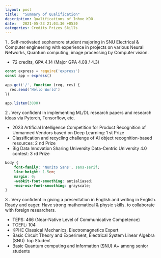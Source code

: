 ```yaml
---
layout: post
title:  "Summary of Qualification"
description: Qualifications of Inhoe KOO.
date:   2021-05-23 21:03:36 +0530
categories: Credits Prizes Skills
---
```

1 . Self-motivated sophomore student majoring in SNU Electrical & Computer engineering
with experience in projects on various Neural Networks, Quantum computing, image
processing by Computer vision.
- 72 credits, GPA 4.14 (Major GPA 4.08 / 4.3)

```javascript
const express = require('express')
const app = express()
 
app.get('/', function (req, res) {
  res.send('Hello World')
})
 
app.listen(3000)
```

2 . Very confident in implementing ML/DL research papers and research ideas via Pytorch,
Tensorflow, etc.
- 2023 Artificial Intelligence Competition for Product Recognition of Unmanned
Vendors based on Deep Learning: 1
st Prize
- Classification and recycling challenge of AI object recognition-based resources: 2
nd
Prize
- Big Data Innovation Sharing University Data-Centric University 4.0 contest: 3
rd Prize

```scss
body {
	font-family: 'Nunito Sans', sans-serif;
	line-height: 1.5em;
	margin: 0;
	-webkit-font-smoothing: antialiased;
	-moz-osx-font-smoothing: grayscale;
}
```
3 . Very confident in giving a presentation in English and writing in English. Ready and eager. Have strong mathematical & physic skills.
to collaborate with foreign researchers.
- TEPS: 466 (Near-Native Level of Communicative Competence)
- TOEFL: 104
- KPHE Classical Mechanics, Electromagnetics Expert
- Basic Circuit Theory and Experiment, Electrical System Linear Algebra (SNU)
Top Student
- Basic Quantum computing and information (SNU) A+ among senior students
